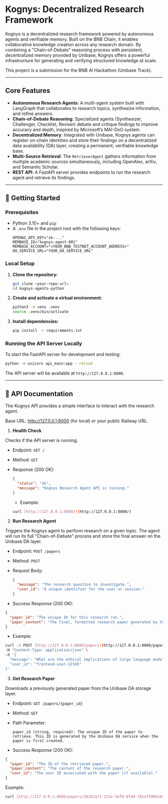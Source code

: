 # Kognys: Decentralized Research Framework

Kognys is a decentralized research framework powered by autonomous agents and verifiable memory. Built on the BNB Chain, it enables collaborative knowledge creation across any research domain. By combining a "Chain-of-Debate" reasoning process with persistent, decentralized memory provided by Unibase, Kognys offers a powerful infrastructure for generating and verifying structured knowledge at scale.

This project is a submission for the BNB AI Hackathon (Unibase Track).

---

## Core Features

- **Autonomous Research Agents**: A multi-agent system built with LangGraph that collaborates to research topics, synthesize information, and refine answers.
- **Chain-of-Debate Reasoning**: Specialized agents (Synthesizer, Challenger, Checklist, Reviser) debate and critique findings to improve accuracy and depth, inspired by Microsoft’s MAI-DxO system.
- **Decentralized Memory**: Integrated with Unibase, Kognys agents can register on-chain identities and store their findings on a decentralized data availability (DA) layer, creating a permanent, verifiable knowledge base.
- **Multi-Source Retrieval**: The `RetrieverAgent` gathers information from multiple academic sources simultaneously, including OpenAlex, arXiv, and Semantic Scholar.
- **REST API**: A FastAPI server provides endpoints to run the research agent and retrieve its findings.

---

## 🚀 Getting Started

### Prerequisites

- Python 3.10+ and `pip`
- A `.env` file in the project root with the following keys:
  ```
  OPENAI_API_KEY="sk-..."
  MEMBASE_ID="kognys-agent-001"
  MEMBASE_ACCOUNT="<YOUR_BNB_TESTNET_ACCOUNT_ADDRESS>"
  DA_SERVICE_URL="YOUR_DA_SERVICE_URL"
  ```

### Local Setup

1.  **Clone the repository:**

    ```bash
    git clone <your-repo-url>
    cd kognys-agents-python
    ```

2.  **Create and activate a virtual environment:**

    ```bash
    python3 -m venv .venv
    source .venv/bin/activate
    ```

3.  **Install dependencies:**
    ```bash
    pip install -r requirements.txt
    ```

### Running the API Server Locally

To start the FastAPI server for development and testing:

```bash
python -m uvicorn api_main:app --reload
```

The API server will be available at `http://127.0.0.1:8000`.

---

## 📖 API Documentation

The Kognys API provides a simple interface to interact with the research agent.

Base URL: http://127.0.0.1:8000 (for local) or your public Railway URL.

1. **Health Check**

Checks if the API server is running.

- Endpoint: `GET /`
- Method: `GET`
- Response (200 OK):

  ```json
  {
    "status": "ok",
    "message": "Kognys Research Agent API is running."
  }
  ```

  - Example:

  ```bash
  curl [http://127.0.0.1:8000/](http://127.0.0.1:8000/)
  ```

2. **Run Research Agent**

Triggers the Kognys agent to perform research on a given topic. The agent will run its full "Chain-of-Debate" process and store the final answer on the Unibase DA layer.

- Endpoint: `POST /papers`
- Method: `POST`
- Request Body:

  ```json
  {
    "message": "The research question to investigate.",
    "user_id": "A unique identifier for the user or session."
  }
  ```

- Success Response (200 OK):

```json
{
  "paper_id": "The unique ID for this research run.",
  "paper_content": "The final, formatted research paper generated by the agent."
}
```

- Example:

```bash
curl -X POST [http://127.0.0.1:8000/papers](http://127.0.0.1:8000/papers) \
-H "Content-Type: application/json" \
-d '{
  "message": "What are the ethical implications of large language models?",
  "user_id": "frontend-user-12345"
}'
```

3. **Get Research Paper**

Downloads a previously generated paper from the Unibase DA storage layer.

- Endpoint: `GET /papers/{paper_id}`
- Method: `GET`
- Path Parameter:

  ```
  paper_id (string, required): The unique ID of the paper to retrieve. This ID is generated by the Unibase DA service when the paper is first created.
  ```

- Success Response (200 OK):

```json
{
  "paper_id": "The ID of the retrieved paper.",
  "paper_content": "The content of the research paper.",
  "user_id": "The user ID associated with the paper (if available)."
}
```

Example:

```bash
curl [http://127.0.0.1:8000/papers/3d162a71-222e-5ef9-8fdd-781a7590dc6d](http://127.0.0.1:8000/papers/3d162a71-222e-5ef9-8fdd-781a7590dc6d)
```
